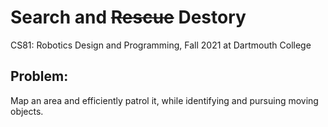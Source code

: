 # Search and ~~Rescue~~ Destory

CS81: Robotics Design and Programming, Fall 2021 at Dartmouth College

## Problem:

Map an area and efficiently patrol it, while identifying and pursuing moving objects.
